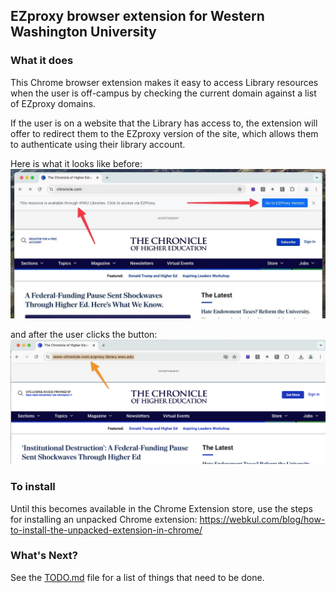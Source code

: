 ## EZproxy browser extension for Western Washington University

### What it does 
This Chrome browser extension makes it easy to access Library resources when the user is off-campus by checking the current domain against a list of EZproxy domains.

If the user is on a website that the Library has access to, the extension will offer to redirect them to the EZproxy version of the site, which allows them to authenticate using their library account.

Here is what it looks like before:
![EZproxy Domain Checker Screenshot](images/chronicle-before.png)

and after the user clicks the button:
![EZproxy Domain Checker Screenshot](images/chronicle-after.png)


### To install
Until this becomes available in the Chrome Extension store, use the steps for installing an unpacked Chrome extension:  https://webkul.com/blog/how-to-install-the-unpacked-extension-in-chrome/ 


### What's Next?
See the [TODO.md](TODO.md) file for a list of things that need to be done.
